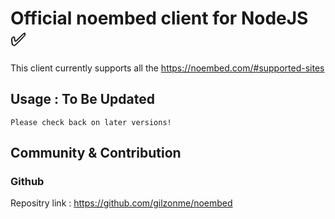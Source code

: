 # Official noembed client for NodeJS ✅

This client currently supports all the https://noembed.com/#supported-sites

## Usage : To Be Updated

~~~
Please check back on later versions!
~~~

## Community & Contribution

### Github

Repositry link : https://github.com/gilzonme/noembed